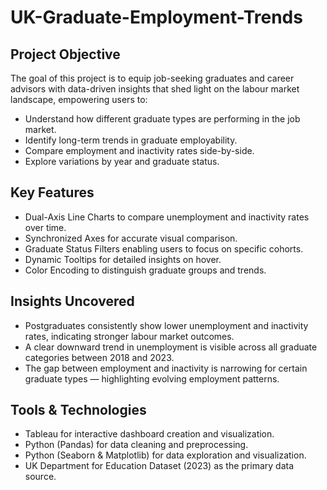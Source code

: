 # UK-Graduate-Employment-Trends

## Project Objective
The goal of this project is to equip job-seeking graduates and career advisors with data-driven insights that shed light on the labour market landscape,  empowering users to:
- Understand how different graduate types are performing in the job market.
- Identify long-term trends in graduate employability.
- Compare employment and inactivity rates side-by-side.
- Explore variations by year and graduate status.

## Key Features
- Dual-Axis Line Charts to compare unemployment and inactivity rates over time.
- Synchronized Axes for accurate visual comparison.
- Graduate Status Filters enabling users to focus on specific cohorts.
- Dynamic Tooltips for detailed insights on hover.
- Color Encoding to distinguish graduate groups and trends.

## Insights Uncovered
- Postgraduates consistently show lower unemployment and inactivity rates, indicating stronger labour market outcomes.
- A clear downward trend in unemployment is visible across all graduate categories between 2018 and 2023.
- The gap between employment and inactivity is narrowing for certain graduate types — highlighting evolving employment patterns.

## Tools & Technologies
- Tableau for interactive dashboard creation and visualization.
- Python (Pandas) for data cleaning and preprocessing.
- Python (Seaborn & Matplotlib) for data exploration and visualization.
- UK Department for Education Dataset (2023) as the primary data source.
